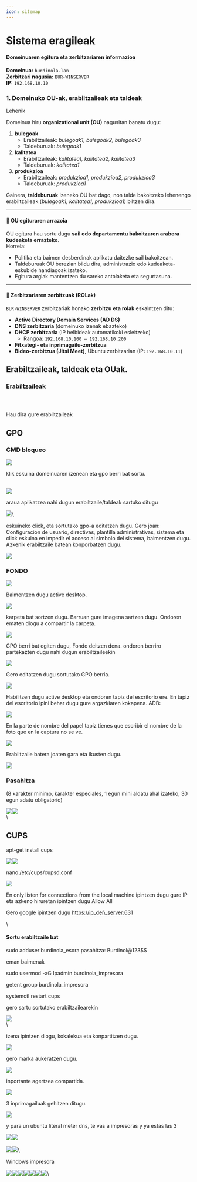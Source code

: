 ```yaml
---
icon: sitemap
---
```


# Sistema eragileak

#### **Domeinuaren egitura eta zerbitzariaren informazioa**

**Domeinua:** `burdinola.lan`\
**Zerbitzari nagusia:** `BUR-WINSERVER`\
**IP:** `192.168.10.10`

### **1. Domeinuko OU-ak, erabiltzaileak eta taldeak**

Lehenik

Domeinua hiru **organizational unit (OU)** nagusitan banatu dugu:

1. **bulegoak**
   * Erabiltzaileak: _bulegoak1, bulegoak2, bulegoak3_
   * Taldeburuak: _bulegoak1_
2. **kalitatea**
   * Erabiltzaileak: _kalitatea1, kalitatea2, kalitatea3_
   * Taldeburuak: _kalitatea1_
3. **produkzioa**
   * Erabiltzaileak: _produkzioa1, produkzioa2, produkzioa3_
   * Taldeburuak: _produkzioa1_

Gainera, **taldeburuak** izeneko OU bat dago, non talde bakoitzeko lehenengo erabiltzaileak (_bulegoak1, kalitatea1, produkzioa1_) biltzen dira.

***

#### 🧠 **OU egituraren arrazoia**

OU egitura hau sortu dugu **sail edo departamentu bakoitzaren arabera kudeaketa errazteko**.\
Horrela:

* Politika eta baimen desberdinak aplikatu daitezke sail bakoitzean.
* Taldeburuak OU berezian bildu dira, administrazio edo kudeaketa-eskubide handiagoak izateko.
* Egitura argiak mantentzen du sareko antolaketa eta segurtasuna.

***

#### 🧰 **Zerbitzariaren zerbitzuak (ROLak)**

`BUR-WINSERVER` zerbitzariak honako **zerbitzu eta rolak** eskaintzen ditu:

* **Active Directory Domain Services (AD DS)**
* **DNS zerbitzaria** (domeinuko izenak ebazteko)
* **DHCP zerbitzaria** (IP helbideak automatikoki esleitzeko)
  * Rangoa: `192.168.10.100 – 192.168.10.200`
* **Fitxategi- eta inprimagailu-zerbitzua**
* **Bideo-zerbitzua (Jitsi Meet)**, Ubuntu zerbitzarian (IP: `192.168.10.11`)

## Erabiltzaileak, taldeak eta OUak.

### Erabiltzaileak

<div align="left"><figure><img src=".gitbook/assets/image.png" alt=""><figcaption></figcaption></figure></div>

<div align="left"><figure><img src=".gitbook/assets/image (1).png" alt=""><figcaption></figcaption></figure></div>

<div align="left"><figure><img src=".gitbook/assets/image (2).png" alt=""><figcaption></figcaption></figure></div>

Hau dira gure erabiltzaileak









## GPO

### CMD bloqueo

![](<.gitbook/assets/unknown (53).png>)

klik eskuina domeinuaren izenean eta gpo berri bat sortu.

\
![](<.gitbook/assets/unknown (54).png>)

araua aplikatzea nahi dugun erabiltzaile/taldeak sartuko ditugu

![](<.gitbook/assets/unknown (55).png>)\


eskuineko click, eta sortutako gpo-a editatzen dugu. Gero joan: Configuracion de usuario, directivas, plantilla administrativas, sistema eta click eskuina en impedir el acceso al simbolo del sistema, baimentzen dugu. Azkenik erabiltzaile batean konporbatzen dugu.

![](<.gitbook/assets/unknown (56).png>)

### FONDO

![](<.gitbook/assets/unknown (60).png>)

Baimentzen dugu active desktop.

![](<.gitbook/assets/unknown (58).png>)

karpeta bat sortzen dugu. Barruan gure imagena sartzen dugu. Ondoren ematen diogu a compartir la carpeta.

![](<.gitbook/assets/unknown (61).png>)

GPO berri bat egiten dugu, Fondo deitzen dena. ondoren berriro partekazten dugu nahi dugun erabiltzaileekin

![](<.gitbook/assets/unknown (62).png>)

Gero editatzen dugu sortutako GPO berria.

![](<.gitbook/assets/unknown (63).png>)

Habilitzen dugu active desktop eta ondoren tapiz del escritorio ere. En tapiz del escritorio ipini behar dugu gure argazkiaren kokapena. ADB:

![](<.gitbook/assets/unknown (64).png>)

En la parte de nombre del papel tapiz tienes que escribir el nombre de la foto que en la captura no se ve.

![](<.gitbook/assets/unknown (65).png>)

Erabiltzaile batera joaten gara eta ikusten dugu.

![](<.gitbook/assets/unknown (66).png>)

### Pasahitza

(8 karakter minimo, karakter especiales, 1 egun mini aldatu ahal izateko, 30 egun adatu obligatorio)

![](<.gitbook/assets/unknown (67).png>)![](<.gitbook/assets/unknown (68).png>)\
\


###

## CUPS

apt-get install cups

![](<.gitbook/assets/unknown (69).png>)![](<.gitbook/assets/unknown (70).png>)



nano /etc/cups/cupsd.conf

![](<.gitbook/assets/unknown (72).png>)

En only listen for connections from the local machine ipintzen dugu gure IP eta azkeno hiruretan ipintzen dugu Allow All

Gero google ipintzen dugu [https://ip\_deñ\_server:631](about:blank)

\


#### Sortu erabiltzaile bat

sudo adduser burdinola\_esora       pasahitza: Burdinol@123\$$

eman baimenak&#x20;

sudo usermod -aG lpadmin burdinola\_impresora&#x20;

getent group burdinola\_impresora

systemctl restart cups&#x20;

gero sartu sortutako erabiltzailearekin

![](<.gitbook/assets/unknown (73).png>)\
\


izena ipintzen diogu, kokalekua eta konpartitzen dugu.

![](<.gitbook/assets/unknown (74).png>)

gero marka aukeratzen dugu.

![](<.gitbook/assets/unknown (75).png>)

inportante agertzea compartida.

![](<.gitbook/assets/unknown (76).png>)

3 inprimagailuak gehitzen ditugu.

![](<.gitbook/assets/unknown (77).png>)

y para un ubuntu literal meter dns, te vas a impresoras y ya estas las 3

![](<.gitbook/assets/unknown (78).png>)![](<.gitbook/assets/unknown (79).png>)\
\
![](<.gitbook/assets/unknown (80).png>)![](<.gitbook/assets/unknown (81).png>)\


Windows impresora

![](<.gitbook/assets/unknown (82).png>)![](<.gitbook/assets/unknown (83).png>)![](<.gitbook/assets/unknown (84).png>)![](<.gitbook/assets/unknown (85).png>)![](<.gitbook/assets/unknown (86).png>)![](<.gitbook/assets/unknown (87).png>)![](<.gitbook/assets/unknown (88).png>)\
